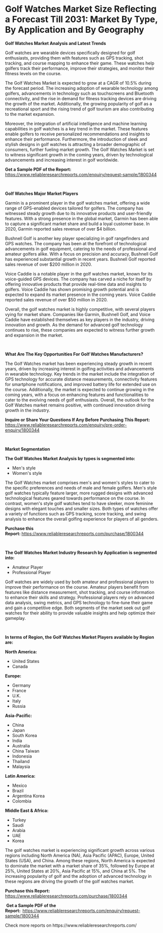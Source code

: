 <p><h1>Golf Watches Market Size Reflecting a Forecast Till 2031: Market By Type, By Application and By Geography</h1></p><p><strong>Golf Watches Market Analysis and Latest Trends</strong></p>
<p><p>Golf watches are wearable devices specifically designed for golf enthusiasts, providing them with features such as GPS tracking, shot tracking, and course mapping to enhance their game. These watches help golfers track their performance, improve their strategies, and monitor their fitness levels on the course.</p><p>The Golf Watches Market is expected to grow at a CAGR of 10.5% during the forecast period. The increasing adoption of wearable technology among golfers, advancements in technology such as touchscreens and Bluetooth connectivity, and the rise in demand for fitness tracking devices are driving the growth of the market. Additionally, the growing popularity of golf as a recreational sport and the rising trend of golf tourism are also contributing to the market expansion.</p><p>Moreover, the integration of artificial intelligence and machine learning capabilities in golf watches is a key trend in the market. These features enable golfers to receive personalized recommendations and insights to enhance their performance. Furthermore, the introduction of sleek and stylish designs in golf watches is attracting a broader demographic of consumers, further fueling market growth. The Golf Watches Market is set to witness significant growth in the coming years, driven by technological advancements and increasing interest in golf worldwide.</p></p>
<p><strong>Get a Sample PDF of the Report:&nbsp;</strong> <a href="https://www.reliableresearchreports.com/enquiry/request-sample/1800344">https://www.reliableresearchreports.com/enquiry/request-sample/1800344</a></p>
<p>&nbsp;</p>
<p><strong>Golf Watches Major Market Players</strong></p>
<p><p>Garmin is a prominent player in the golf watches market, offering a wide range of GPS-enabled devices tailored for golfers. The company has witnessed steady growth due to its innovative products and user-friendly features. With a strong presence in the global market, Garmin has been able to capture a significant market share and build a loyal customer base. In 2020, Garmin reported sales revenue of over $4 billion.</p><p>Bushnell Golf is another key player specializing in golf rangefinders and GPS watches. The company has been at the forefront of technological advancements in golf equipment, catering to the needs of professional and amateur golfers alike. With a focus on precision and accuracy, Bushnell Golf has experienced substantial growth in recent years. Bushnell Golf reported sales revenue of over $200 million in 2020.</p><p>Voice Caddie is a notable player in the golf watches market, known for its voice-guided GPS devices. The company has carved a niche for itself by offering innovative products that provide real-time data and insights to golfers. Voice Caddie has shown promising growth potential and is expected to expand its market presence in the coming years. Voice Caddie reported sales revenue of over $50 million in 2020.</p><p>Overall, the golf watches market is highly competitive, with several players vying for market share. Companies like Garmin, Bushnell Golf, and Voice Caddie have established themselves as key players in the industry, driving innovation and growth. As the demand for advanced golf technology continues to rise, these companies are expected to witness further growth and expansion in the market.</p></p>
<p>&nbsp;</p>
<p><strong>What Are The Key Opportunities For Golf Watches Manufacturers?</strong></p>
<p><p>The Golf Watches market has been experiencing steady growth in recent years, driven by increasing interest in golfing activities and advancements in wearable technology. Key trends in the market include the integration of GPS technology for accurate distance measurements, connectivity features for smartphone notifications, and improved battery life for extended use on the course. Additionally, the market is expected to continue growing in the coming years, with a focus on enhancing features and functionalities to cater to the evolving needs of golf enthusiasts. Overall, the outlook for the Golf Watches market remains positive, with continued innovation driving growth in the industry.</p></p>
<p><strong>Inquire or Share Your Questions If Any Before Purchasing This Report:</strong> <a href="https://www.reliableresearchreports.com/enquiry/pre-order-enquiry/1800344">https://www.reliableresearchreports.com/enquiry/pre-order-enquiry/1800344</a></p>
<p>&nbsp;</p>
<p><strong>Market Segmentation</strong></p>
<p><strong>The Golf Watches Market Analysis by types is segmented into:</strong></p>
<p><ul><li>Men's style</li><li>Women's style</li></ul></p>
<p><p>The Golf Watches market comprises men's and women's styles to cater to the specific preferences and needs of male and female golfers. Men's style golf watches typically feature larger, more rugged designs with advanced technological features geared towards performance on the course. In contrast, women's style golf watches tend to have sleeker, more feminine designs with elegant touches and smaller sizes. Both types of watches offer a variety of functions such as GPS tracking, score tracking, and swing analysis to enhance the overall golfing experience for players of all genders.</p></p>
<p><strong>Purchase this Report:&nbsp;</strong><a href="https://www.reliableresearchreports.com/purchase/1800344">https://www.reliableresearchreports.com/purchase/1800344</a></p>
<p>&nbsp;</p>
<p><strong>The Golf Watches Market Industry Research by Application is segmented into:</strong></p>
<p><ul><li>Amateur Player</li><li>Professional Player</li></ul></p>
<p><p>Golf watches are widely used by both amateur and professional players to improve their performance on the course. Amateur players benefit from features like distance measurement, shot tracking, and course information to enhance their skills and strategy. Professional players rely on advanced data analysis, swing metrics, and GPS technology to fine-tune their game and gain a competitive edge. Both segments of the market seek out golf watches for their ability to provide valuable insights and help optimize their gameplay.</p></p>
<p>&nbsp;</p>
<p><strong>In terms of Region, the Golf Watches Market Players available by Region are:</strong></p>
<p>
    <p> <strong> North America: </strong>
        <ul>
            <li>United States</li>
            <li>Canada</li>
        </ul>
        </p> 
    <p> <strong> Europe: </strong>
        <ul>
            <li>Germany</li>
            <li>France</li>
            <li>U.K.</li>
            <li>Italy</li>
            <li>Russia</li>
        </ul>
        </p> 
    <p> <strong> Asia-Pacific: </strong>
        <ul>
            <li>China</li>
            <li>Japan</li>
            <li>South Korea</li>
            <li>India</li>
            <li>Australia</li>
            <li>China Taiwan</li>
            <li>Indonesia</li>
            <li>Thailand</li>
            <li>Malaysia</li>
        </ul>
        </p> 
    <p> <strong> Latin America: </strong>
        <ul>
            <li>Mexico</li>
            <li>Brazil</li>
            <li>Argentina Korea</li>
            <li>Colombia</li>
        </ul>
        </p> 
    <p> <strong> Middle East & Africa: </strong>
        <ul>
            <li>Turkey</li>
            <li>Saudi</li>
            <li>Arabia</li>
            <li>UAE</li>
            <li>Korea</li>
        </ul>
    </p>
    </p>
<p><p>The golf watches market is experiencing significant growth across various regions including North America (NA), Asia Pacific (APAC), Europe, United States (USA), and China. Among these regions, North America is expected to dominate the market with a market share of 35%, followed by Europe at 25%, United States at 20%, Asia Pacific at 15%, and China at 5%. The increasing popularity of golf and the adoption of advanced technology in these regions are driving the growth of the golf watches market.</p></p>
<p><strong>Purchase this Report: </strong><a href="https://www.reliableresearchreports.com/purchase/1800344">https://www.reliableresearchreports.com/purchase/1800344</a></p>
<p>&nbsp;<strong>Get a Sample PDF of the Report:&nbsp;&nbsp;</strong><a href="https://www.reliableresearchreports.com/enquiry/request-sample/1800344">https://www.reliableresearchreports.com/enquiry/request-sample/1800344</a></p>
<p><strong></strong></p>
<p>Check more reports on https://www.reliableresearchreports.com/</p>